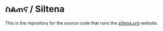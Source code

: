 # ስልጠና / Siltena
This is the repository for the source code that runs the [siltena.org](siltena.org) website.
